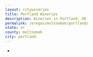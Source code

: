 ```yaml
---
layout: citywineries
title: Portland Wineries
description: Wineries in Portland, OR
permalink: /oregon/multnomah/portland/
state: or
county: multnomah
city: portland
---
```

-
